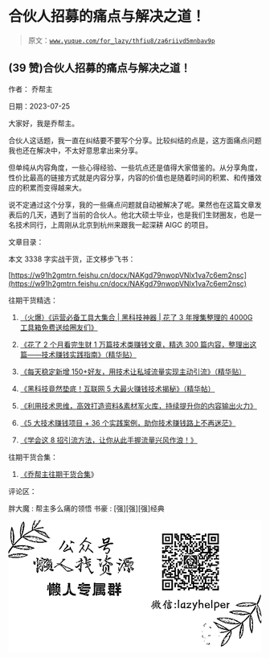 # 合伙人招募的痛点与解决之道！

> 原文：[`www.yuque.com/for_lazy/thfiu8/za6riivd5mnbav9p`](https://www.yuque.com/for_lazy/thfiu8/za6riivd5mnbav9p)



## (39 赞)合伙人招募的痛点与解决之道！ 

作者： 乔帮主 

日期：2023-07-25 

大家好，我是乔帮主。 

合伙人这话题，我一直在纠结要不要写个分享。比较纠结的点是，这方面痛点问题我也还在解决中，不太好意思拿出来分享。 

但单纯从内容角度，一些心得经验、一些坑点还是值得大家借鉴的。从分享角度，性价比最高的链接方式就是内容分享，内容的价值也是随着时间的积累、和传播效应的积累而变得越来大。 

说不定通过这个分享，我的一些痛点问题就自动被解决了呢。果然也在这篇文章发表后的几天，遇到了当前的合伙人。他北大硕士毕业，也是我们生财圈友，也是一名技术同行，上周刚从北京到杭州来跟我一起深耕 AIGC 的项目。 

文章目录： <ne-quote id="uce8a20da" data-lake-id="uce8a20da">

本文 3338 字实战干货，正文移步飞书： 

[https://w91h2gmtrn.feishu.cn/docx/NAKgd79nwopVNlx1va7c6em2nsc](https://w91h2gmtrn.feishu.cn/docx/NAKgd79nwopVNlx1va7c6em2nsc) 

往期干货精选： 

1.  [（火爆）《运营必备工具大集合 | 黑科技神器 | 花了 3 年搜集整理的 4000G 工具箱免费送给圈友们》](https://wx.zsxq.com/dweb2/index/topic_detail/181422482248122) 

2.  [《花了 2 个月看完生财 1 万篇技术类赚钱文章，精选 300 篇内容，整理出这篇——技术赚钱实践指南》（精华贴）](https://t.zsxq.com/0eyIP8XKk) 

3.  [《每天稳定新增 150+好友，用技术让私域流量实现主动引流》（精华贴）](https://wx.zsxq.com/dweb2/index/topic_detail/584158111451544) 

4.  [《黑科技竟然垫底！互联网 5 大最火赚钱技术揭秘》（精华帖）](https://wx.zsxq.com/dweb2/index/topic_detail/584141142218154) 

5.  [《利用技术思维，高效打造资料&素材军火库，持续提升你的内容输出火力》](https://wx.zsxq.com/dweb2/index/topic_detail/181588224554542) 

6.  [《5 大技术赚钱项目 + 36 个实践案例，助你技术赚钱路上不再迷茫》](https://t.zsxq.com/0dIs5CaYH) 

7.  [《学会这 8 招引流方法，让你从此手握流量兴风作浪！》](https://t.zsxq.com/0ePkD8050) 

往期干货合集： 

1.  [《乔帮主往期干货合集](https://t.zsxq.com/0d6SNCcC3)》 

评论区： 

胖大魔 : 帮主多么痛的领悟 书豪 : [强][强][强]经典 

![](img/894d30a529e7c37bcd3392323c99941c.png)  </ne-quote>